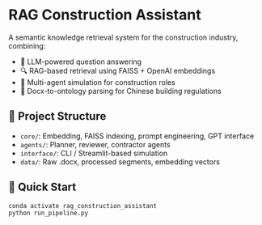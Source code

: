 # RAG Construction Assistant

A semantic knowledge retrieval system for the construction industry, combining:

- 🧠 LLM-powered question answering
- 🔍 RAG-based retrieval using FAISS + OpenAI embeddings
- 👷 Multi-agent simulation for construction roles
- 📑 Docx-to-ontology parsing for Chinese building regulations

## 📁 Project Structure

- `core/`: Embedding, FAISS indexing, prompt engineering, GPT interface
- `agents/`: Planner, reviewer, contractor agents
- `interface/`: CLI / Streamlit-based simulation
- `data/`: Raw .docx, processed segments, embedding vectors

## 🚀 Quick Start

```bash
conda activate rag_construction_assistant
python run_pipeline.py
